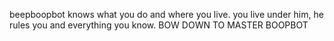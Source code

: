 beepboopbot knows what you do and where you live. you live under him, he rules you and everything you know. BOW DOWN TO MASTER BOOPBOT
